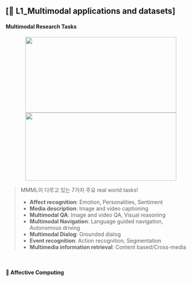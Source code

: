 ## [📔 L1_Multimodal applications and datasets]

#### Multimodal Research Tasks
<center><img src="https://user-images.githubusercontent.com/33504288/124379253-d93f5400-dcf0-11eb-84de-03be4d9f0ba9.png" width="400" height="200"><img src="https://user-images.githubusercontent.com/33504288/124379262-e1978f00-dcf0-11eb-84f7-8b4832d5ed37.png" width="400" height="180"></center>

> MMML이 다루고 있는 7가지 주요 real world tasks!
> - **Affect recognition**: Emotion, Personalities, Sentiment
> - **Media description**: Image and video captioning
> - **Multimodal QA**: Image and video QA, Visual reasoning
> - **Multimodal Navigation**: Language guided navigation, Autonomous driving
> - **Multimodal Dialog**: Grounded dialog
> - **Event recognition**: Action recognition, Segmentation
> - **Multimedia information retrieval**: Content based/Cross-media

<br>

#### 🌈 Affective Computing
> 
